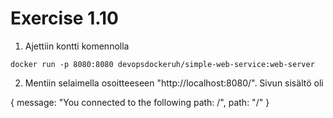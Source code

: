 # Exercise 1.10

1. Ajettiin kontti komennolla

`docker run -p 8080:8080 devopsdockeruh/simple-web-service:web-server`

2. Mentiin selaimella osoitteeseen "http://localhost:8080/". Sivun sisältö oli

{
message: "You connected to the following path: /",
path: "/"
}